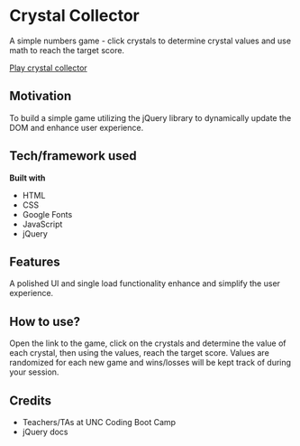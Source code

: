 # Crystal Collector

A simple numbers game - click crystals to determine crystal values and use math to reach the target score.

[Play crystal collector](https://paulz92.github.io/week-4-game/)

## Motivation

To build a simple game utilizing the jQuery library to dynamically update the DOM and enhance user experience.

## Tech/framework used

<b>Built with</b>
- HTML
- CSS
- Google Fonts
- JavaScript
- jQuery

## Features

A polished UI and single load functionality enhance and simplify the user experience.

## How to use?

Open the link to the game, click on the crystals and determine the value of each crystal, then using the values, reach the target score. Values are randomized for each new game and wins/losses will be kept track of during your session.

## Credits

- Teachers/TAs at UNC Coding Boot Camp
- jQuery docs